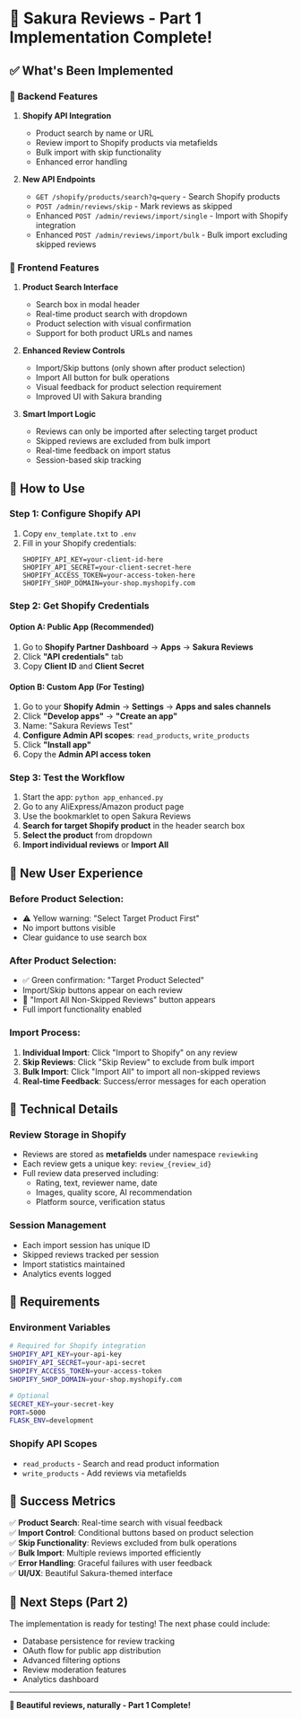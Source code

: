 # 🌸 Sakura Reviews - Part 1 Implementation Complete!

## ✅ What's Been Implemented

### 🔧 Backend Features
1. **Shopify API Integration**
   - Product search by name or URL
   - Review import to Shopify products via metafields
   - Bulk import with skip functionality
   - Enhanced error handling

2. **New API Endpoints**
   - `GET /shopify/products/search?q=query` - Search Shopify products
   - `POST /admin/reviews/skip` - Mark reviews as skipped
   - Enhanced `POST /admin/reviews/import/single` - Import with Shopify integration
   - Enhanced `POST /admin/reviews/import/bulk` - Bulk import excluding skipped reviews

### 🎨 Frontend Features
1. **Product Search Interface**
   - Search box in modal header
   - Real-time product search with dropdown
   - Product selection with visual confirmation
   - Support for both product URLs and names

2. **Enhanced Review Controls**
   - Import/Skip buttons (only shown after product selection)
   - Import All button for bulk operations
   - Visual feedback for product selection requirement
   - Improved UI with Sakura branding

3. **Smart Import Logic**
   - Reviews can only be imported after selecting target product
   - Skipped reviews are excluded from bulk import
   - Real-time feedback on import status
   - Session-based skip tracking

## 🚀 How to Use

### Step 1: Configure Shopify API
1. Copy `env_template.txt` to `.env`
2. Fill in your Shopify credentials:
   ```
   SHOPIFY_API_KEY=your-client-id-here
   SHOPIFY_API_SECRET=your-client-secret-here
   SHOPIFY_ACCESS_TOKEN=your-access-token-here
   SHOPIFY_SHOP_DOMAIN=your-shop.myshopify.com
   ```

### Step 2: Get Shopify Credentials

#### Option A: Public App (Recommended)
1. Go to **Shopify Partner Dashboard** → **Apps** → **Sakura Reviews**
2. Click **"API credentials"** tab
3. Copy **Client ID** and **Client Secret**

#### Option B: Custom App (For Testing)
1. Go to your **Shopify Admin** → **Settings** → **Apps and sales channels**
2. Click **"Develop apps"** → **"Create an app"**
3. Name: "Sakura Reviews Test"
4. **Configure Admin API scopes**: `read_products`, `write_products`
5. Click **"Install app"**
6. Copy the **Admin API access token**

### Step 3: Test the Workflow
1. Start the app: `python app_enhanced.py`
2. Go to any AliExpress/Amazon product page
3. Use the bookmarklet to open Sakura Reviews
4. **Search for target Shopify product** in the header search box
5. **Select the product** from dropdown
6. **Import individual reviews** or **Import All**

## 🎯 New User Experience

### Before Product Selection:
- ⚠️ Yellow warning: "Select Target Product First"
- No import buttons visible
- Clear guidance to use search box

### After Product Selection:
- ✅ Green confirmation: "Target Product Selected"
- Import/Skip buttons appear on each review
- 🚀 "Import All Non-Skipped Reviews" button appears
- Full import functionality enabled

### Import Process:
1. **Individual Import**: Click "Import to Shopify" on any review
2. **Skip Reviews**: Click "Skip Review" to exclude from bulk import
3. **Bulk Import**: Click "Import All" to import all non-skipped reviews
4. **Real-time Feedback**: Success/error messages for each operation

## 🔧 Technical Details

### Review Storage in Shopify
- Reviews are stored as **metafields** under namespace `reviewking`
- Each review gets a unique key: `review_{review_id}`
- Full review data preserved including:
  - Rating, text, reviewer name, date
  - Images, quality score, AI recommendation
  - Platform source, verification status

### Session Management
- Each import session has unique ID
- Skipped reviews tracked per session
- Import statistics maintained
- Analytics events logged

## 🚨 Requirements

### Environment Variables
```bash
# Required for Shopify integration
SHOPIFY_API_KEY=your-api-key
SHOPIFY_API_SECRET=your-api-secret  
SHOPIFY_ACCESS_TOKEN=your-access-token
SHOPIFY_SHOP_DOMAIN=your-shop.myshopify.com

# Optional
SECRET_KEY=your-secret-key
PORT=5000
FLASK_ENV=development
```

### Shopify API Scopes
- `read_products` - Search and read product information
- `write_products` - Add reviews via metafields

## 🎉 Success Metrics

✅ **Product Search**: Real-time search with visual feedback  
✅ **Import Control**: Conditional buttons based on product selection  
✅ **Skip Functionality**: Reviews excluded from bulk operations  
✅ **Bulk Import**: Multiple reviews imported efficiently  
✅ **Error Handling**: Graceful failures with user feedback  
✅ **UI/UX**: Beautiful Sakura-themed interface  

## 🔄 Next Steps (Part 2)

The implementation is ready for testing! The next phase could include:
- Database persistence for review tracking
- OAuth flow for public app distribution  
- Advanced filtering options
- Review moderation features
- Analytics dashboard

---

**🌸 Beautiful reviews, naturally - Part 1 Complete!**


